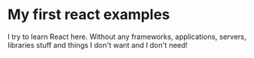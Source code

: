 # My first react examples

I try to learn React here. Without any frameworks, applications, servers, libraries stuff and things I don't want and I don't need!